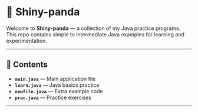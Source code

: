 # 🐼 Shiny-panda

Welcome to **Shiny-panda** — a collection of my Java practice programs.  
This repo contains simple to intermediate Java examples for learning and experimentation.

---

## 📂 Contents
- **`main.java`** — Main application file
- **`learn.java`** — Java basics practice
- **`newfile.java`** — Extra example code
- **`prac.java`** — Practice exercises

---

